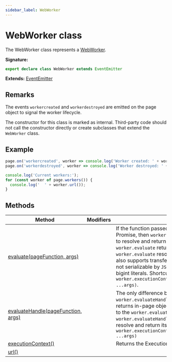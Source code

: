 ```yaml
---
sidebar_label: WebWorker
---
```

# WebWorker class

The WebWorker class represents a [WebWorker](https://developer.mozilla.org/en-US/docs/Web/API/Web_Workers_API).

**Signature:**

```typescript
export declare class WebWorker extends EventEmitter 
```
**Extends:** [EventEmitter](./puppeteer.eventemitter.md)

## Remarks

The events `workercreated` and `workerdestroyed` are emitted on the page object to signal the worker lifecycle.

The constructor for this class is marked as internal. Third-party code should not call the constructor directly or create subclasses that extend the `WebWorker` class.

## Example


```ts
page.on('workercreated', worker => console.log('Worker created: ' + worker.url()));
page.on('workerdestroyed', worker => console.log('Worker destroyed: ' + worker.url()));

console.log('Current workers:');
for (const worker of page.workers()) {
  console.log('  ' + worker.url());
}
```

## Methods

|  Method | Modifiers | Description |
|  --- | --- | --- |
|  [evaluate(pageFunction, args)](./puppeteer.webworker.evaluate.md) |  | If the function passed to the <code>worker.evaluate</code> returns a Promise, then <code>worker.evaluate</code> would wait for the promise to resolve and return its value. If the function passed to the <code>worker.evaluate</code> returns a non-serializable value, then <code>worker.evaluate</code> resolves to <code>undefined</code>. DevTools Protocol also supports transferring some additional values that are not serializable by <code>JSON</code>: <code>-0</code>, <code>NaN</code>, <code>Infinity</code>, <code>-Infinity</code>, and bigint literals. Shortcut for <code>await worker.executionContext()).evaluate(pageFunction, ...args)</code>. |
|  [evaluateHandle(pageFunction, args)](./puppeteer.webworker.evaluatehandle.md) |  | The only difference between <code>worker.evaluate</code> and <code>worker.evaluateHandle</code> is that <code>worker.evaluateHandle</code> returns in-page object (JSHandle). If the function passed to the <code>worker.evaluateHandle</code> returns a <code>Promise</code>, then <code>worker.evaluateHandle</code> would wait for the promise to resolve and return its value. Shortcut for <code>await worker.executionContext()).evaluateHandle(pageFunction, ...args)</code> |
|  [executionContext()](./puppeteer.webworker.executioncontext.md) |  | Returns the ExecutionContext the WebWorker runs in |
|  [url()](./puppeteer.webworker.url.md) |  |  |

